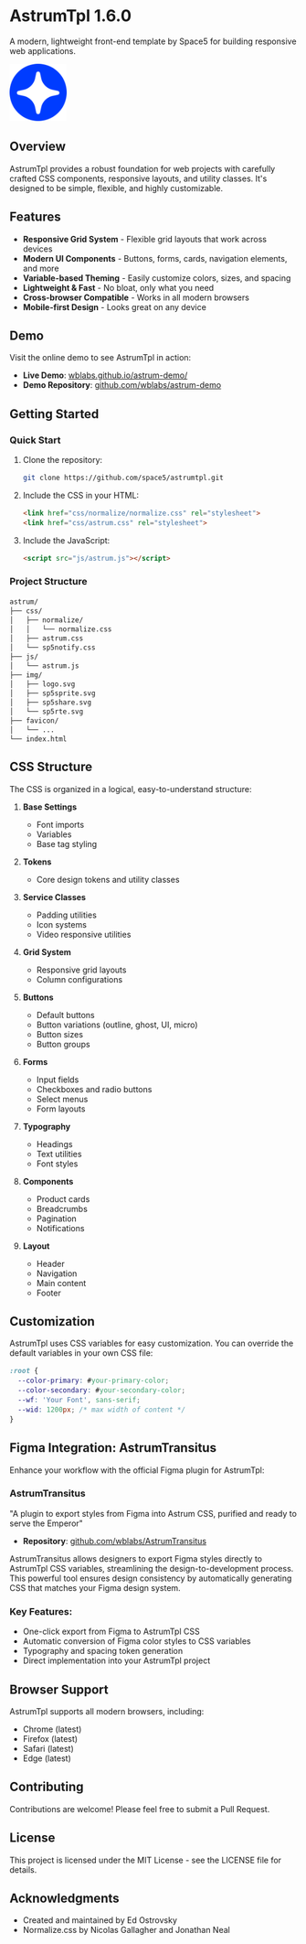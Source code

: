 # AstrumTpl 1.6.0

A modern, lightweight front-end template by Space5 for building responsive web applications.

<img src="img/logo.svg" width="100" alt="AstrumTpl Logo">

## Overview

AstrumTpl provides a robust foundation for web projects with carefully crafted CSS components, responsive layouts, and utility classes. It's designed to be simple, flexible, and highly customizable.

## Features

- **Responsive Grid System** - Flexible grid layouts that work across devices
- **Modern UI Components** - Buttons, forms, cards, navigation elements, and more
- **Variable-based Theming** - Easily customize colors, sizes, and spacing
- **Lightweight & Fast** - No bloat, only what you need
- **Cross-browser Compatible** - Works in all modern browsers
- **Mobile-first Design** - Looks great on any device

## Demo

Visit the online demo to see AstrumTpl in action:

- **Live Demo**: [wblabs.github.io/astrum-demo/](https://wblabs.github.io/astrum-demo/)
- **Demo Repository**: [github.com/wblabs/astrum-demo](https://github.com/wblabs/astrum-demo)

## Getting Started

### Quick Start

1. Clone the repository:
   ```bash
   git clone https://github.com/space5/astrumtpl.git
   ```

2. Include the CSS in your HTML:
   ```html
   <link href="css/normalize/normalize.css" rel="stylesheet">
   <link href="css/astrum.css" rel="stylesheet">
   ```

3. Include the JavaScript:
   ```html
   <script src="js/astrum.js"></script>
   ```

### Project Structure

```
astrum/
├── css/
│   ├── normalize/
│   │   └── normalize.css
│   ├── astrum.css
│   └── sp5notify.css
├── js/
│   └── astrum.js
├── img/
│   ├── logo.svg
│   ├── sp5sprite.svg
│   ├── sp5share.svg
│   └── sp5rte.svg
├── favicon/
│   └── ...
└── index.html
```

## CSS Structure

The CSS is organized in a logical, easy-to-understand structure:

1. **Base Settings**
    - Font imports
    - Variables
    - Base tag styling

2. **Tokens**
    - Core design tokens and utility classes

3. **Service Classes**
    - Padding utilities
    - Icon systems
    - Video responsive utilities

4. **Grid System**
    - Responsive grid layouts
    - Column configurations

5. **Buttons**
    - Default buttons
    - Button variations (outline, ghost, UI, micro)
    - Button sizes
    - Button groups

6. **Forms**
    - Input fields
    - Checkboxes and radio buttons
    - Select menus
    - Form layouts

7. **Typography**
    - Headings
    - Text utilities
    - Font styles

8. **Components**
    - Product cards
    - Breadcrumbs
    - Pagination
    - Notifications

9. **Layout**
    - Header
    - Navigation
    - Main content
    - Footer

## Customization

AstrumTpl uses CSS variables for easy customization. You can override the default variables in your own CSS file:

```css
:root {
  --color-primary: #your-primary-color;
  --color-secondary: #your-secondary-color;
  --wf: 'Your Font', sans-serif;
  --wid: 1200px; /* max width of content */
}
```

## Figma Integration: AstrumTransitus

Enhance your workflow with the official Figma plugin for AstrumTpl:

### AstrumTransitus

"A plugin to export styles from Figma into Astrum CSS, purified and ready to serve the Emperor"

- **Repository**: [github.com/wblabs/AstrumTransitus](https://github.com/wblabs/AstrumTransitus)

AstrumTransitus allows designers to export Figma styles directly to AstrumTpl CSS variables, streamlining the design-to-development process. This powerful tool ensures design consistency by automatically generating CSS that matches your Figma design system.

### Key Features:
- One-click export from Figma to AstrumTpl CSS
- Automatic conversion of Figma color styles to CSS variables
- Typography and spacing token generation
- Direct implementation into your AstrumTpl project

## Browser Support

AstrumTpl supports all modern browsers, including:

- Chrome (latest)
- Firefox (latest)
- Safari (latest)
- Edge (latest)

## Contributing

Contributions are welcome! Please feel free to submit a Pull Request.

## License

This project is licensed under the MIT License - see the LICENSE file for details.

## Acknowledgments

- Created and maintained by Ed Ostrovsky
- Normalize.css by Nicolas Gallagher and Jonathan Neal
